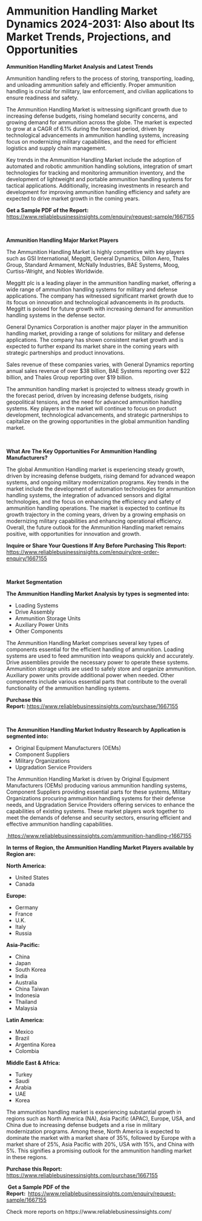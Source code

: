 <p><h1>Ammunition Handling Market Dynamics 2024-2031: Also about Its Market Trends, Projections, and Opportunities</h1></p><p><strong>Ammunition Handling Market Analysis and Latest Trends</strong></p>
<p><p>Ammunition handling refers to the process of storing, transporting, loading, and unloading ammunition safely and efficiently. Proper ammunition handling is crucial for military, law enforcement, and civilian applications to ensure readiness and safety.</p><p>The Ammunition Handling Market is witnessing significant growth due to increasing defense budgets, rising homeland security concerns, and growing demand for ammunition across the globe. The market is expected to grow at a CAGR of 6.1% during the forecast period, driven by technological advancements in ammunition handling systems, increasing focus on modernizing military capabilities, and the need for efficient logistics and supply chain management.</p><p>Key trends in the Ammunition Handling Market include the adoption of automated and robotic ammunition handling solutions, integration of smart technologies for tracking and monitoring ammunition inventory, and the development of lightweight and portable ammunition handling systems for tactical applications. Additionally, increasing investments in research and development for improving ammunition handling efficiency and safety are expected to drive market growth in the coming years.</p></p>
<p><strong>Get a Sample PDF of the Report:&nbsp;</strong> <a href="https://www.reliablebusinessinsights.com/enquiry/request-sample/1667155">https://www.reliablebusinessinsights.com/enquiry/request-sample/1667155</a></p>
<p>&nbsp;</p>
<p><strong>Ammunition Handling Major Market Players</strong></p>
<p><p>The Ammunition Handling Market is highly competitive with key players such as GSI International, Meggitt, General Dynamics, Dillon Aero, Thales Group, Standard Armament, McNally Industries, BAE Systems, Moog, Curtiss-Wright, and Nobles Worldwide.</p><p>Meggitt plc is a leading player in the ammunition handling market, offering a wide range of ammunition handling systems for military and defense applications. The company has witnessed significant market growth due to its focus on innovation and technological advancements in its products. Meggitt is poised for future growth with increasing demand for ammunition handling systems in the defense sector.</p><p>General Dynamics Corporation is another major player in the ammunition handling market, providing a range of solutions for military and defense applications. The company has shown consistent market growth and is expected to further expand its market share in the coming years with strategic partnerships and product innovations.</p><p>Sales revenue of these companies varies, with General Dynamics reporting annual sales revenue of over $38 billion, BAE Systems reporting over $22 billion, and Thales Group reporting over $19 billion.</p><p>The ammunition handling market is projected to witness steady growth in the forecast period, driven by increasing defense budgets, rising geopolitical tensions, and the need for advanced ammunition handling systems. Key players in the market will continue to focus on product development, technological advancements, and strategic partnerships to capitalize on the growing opportunities in the global ammunition handling market.</p></p>
<p>&nbsp;</p>
<p><strong>What Are The Key Opportunities For Ammunition Handling Manufacturers?</strong></p>
<p><p>The global Ammunition Handling market is experiencing steady growth, driven by increasing defense budgets, rising demand for advanced weapon systems, and ongoing military modernization programs. Key trends in the market include the development of automation technologies for ammunition handling systems, the integration of advanced sensors and digital technologies, and the focus on enhancing the efficiency and safety of ammunition handling operations. The market is expected to continue its growth trajectory in the coming years, driven by a growing emphasis on modernizing military capabilities and enhancing operational efficiency. Overall, the future outlook for the Ammunition Handling market remains positive, with opportunities for innovation and growth.</p></p>
<p><strong>Inquire or Share Your Questions If Any Before Purchasing This Report:</strong> <a href="https://www.reliablebusinessinsights.com/enquiry/pre-order-enquiry/1667155">https://www.reliablebusinessinsights.com/enquiry/pre-order-enquiry/1667155</a></p>
<p>&nbsp;</p>
<p><strong>Market Segmentation</strong></p>
<p><strong>The Ammunition Handling Market Analysis by types is segmented into:</strong></p>
<p><ul><li>Loading Systems</li><li>Drive Assembly</li><li>Ammunition Storage Units</li><li>Auxiliary Power Units</li><li>Other Components</li></ul></p>
<p><p>The Ammunition Handling Market comprises several key types of components essential for the efficient handling of ammunition. Loading systems are used to feed ammunition into weapons quickly and accurately. Drive assemblies provide the necessary power to operate these systems. Ammunition storage units are used to safely store and organize ammunition. Auxiliary power units provide additional power when needed. Other components include various essential parts that contribute to the overall functionality of the ammunition handling systems.</p></p>
<p><strong>Purchase this Report:&nbsp;</strong><a href="https://www.reliablebusinessinsights.com/purchase/1667155">https://www.reliablebusinessinsights.com/purchase/1667155</a></p>
<p>&nbsp;</p>
<p><strong>The Ammunition Handling Market Industry Research by Application is segmented into:</strong></p>
<p><ul><li>Original Equipment Manufacturers (OEMs)</li><li>Component Suppliers</li><li>Military Organizations</li><li>Upgradation Service Providers</li></ul></p>
<p><p>The Ammunition Handling Market is driven by Original Equipment Manufacturers (OEMs) producing various ammunition handling systems, Component Suppliers providing essential parts for these systems, Military Organizations procuring ammunition handling systems for their defense needs, and Upgradation Service Providers offering services to enhance the capabilities of existing systems. These market players work together to meet the demands of defense and security sectors, ensuring efficient and effective ammunition handling capabilities.</p></p>
<p><a href="https://www.reliablebusinessinsights.com/ammunition-handling-r1667155">&nbsp;https://www.reliablebusinessinsights.com/ammunition-handling-r1667155</a></p>
<p><strong>In terms of Region, the Ammunition Handling Market Players available by Region are:</strong></p>
<p>
    <p> <strong> North America: </strong>
        <ul>
            <li>United States</li>
            <li>Canada</li>
        </ul>
        </p> 
    <p> <strong> Europe: </strong>
        <ul>
            <li>Germany</li>
            <li>France</li>
            <li>U.K.</li>
            <li>Italy</li>
            <li>Russia</li>
        </ul>
        </p> 
    <p> <strong> Asia-Pacific: </strong>
        <ul>
            <li>China</li>
            <li>Japan</li>
            <li>South Korea</li>
            <li>India</li>
            <li>Australia</li>
            <li>China Taiwan</li>
            <li>Indonesia</li>
            <li>Thailand</li>
            <li>Malaysia</li>
        </ul>
        </p> 
    <p> <strong> Latin America: </strong>
        <ul>
            <li>Mexico</li>
            <li>Brazil</li>
            <li>Argentina Korea</li>
            <li>Colombia</li>
        </ul>
        </p> 
    <p> <strong> Middle East & Africa: </strong>
        <ul>
            <li>Turkey</li>
            <li>Saudi</li>
            <li>Arabia</li>
            <li>UAE</li>
            <li>Korea</li>
        </ul>
    </p>
    </p>
<p><p>The ammunition handling market is experiencing substantial growth in regions such as North America (NA), Asia Pacific (APAC), Europe, USA, and China due to increasing defense budgets and a rise in military modernization programs. Among these, North America is expected to dominate the market with a market share of 35%, followed by Europe with a market share of 25%, Asia Pacific with 20%, USA with 15%, and China with 5%. This signifies a promising outlook for the ammunition handling market in these regions.</p></p>
<p><strong>Purchase this Report: </strong><a href="https://www.reliablebusinessinsights.com/purchase/1667155">https://www.reliablebusinessinsights.com/purchase/1667155</a></p>
<p>&nbsp;<strong>Get a Sample PDF of the Report:&nbsp;&nbsp;</strong><a href="https://www.reliablebusinessinsights.com/enquiry/request-sample/1667155">https://www.reliablebusinessinsights.com/enquiry/request-sample/1667155</a></p>
<p><strong></strong></p>
<p>Check more reports on https://www.reliablebusinessinsights.com/</p>